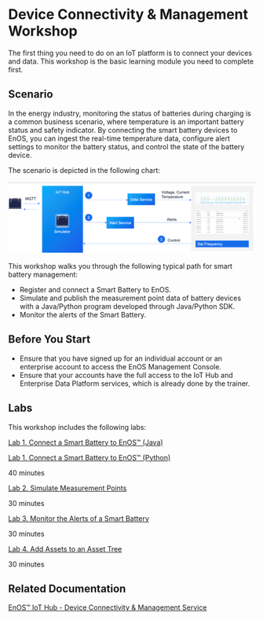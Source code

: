 # Device Connectivity & Management Workshop

The first thing you need to do on an IoT platform is to connect your devices and data. This workshop is the basic learning module you need to complete first.

## Scenario

In the energy industry, monitoring the status of batteries during charging is a common business scenario, where temperature is an important battery status and safety indicator. By connecting the smart battery devices to EnOS, you can ingest the real-time temperature data, configure alert settings to monitor the battery status, and control the state of the battery device.

The scenario is depicted in the following chart:

![](media/scenario2.png)

This workshop walks you through the following typical path for smart battery management:

- Register and connect a Smart Battery to EnOS.
- Simulate and publish the measurement point data of battery devices with a Java/Python program developed through Java/Python SDK.
- Monitor the alerts of the Smart Battery.

## Before You Start

- Ensure that you have signed up for an individual account or an enterprise account to access the EnOS Management Console.
- Ensure that your accounts have the full access to the IoT Hub and Enterprise Data Platform services, which is already done by the trainer.

## Labs

This workshop includes the following labs:

[Lab 1. Connect a Smart Battery to EnOS™ (Java)](302-1_connecting_device_to_EnOS_cloud.md)

[Lab 1. Connect a Smart Battery to EnOS™ (Python)](302-1_connecting_device_to_EnOS_cloud_python.md)

40 minutes

[Lab 2. Simulate Measurement Points](302-2_simulating_measure_points.md)

30 minutes

[Lab 3. Monitor the Alerts of a Smart Battery](302-3_monitoring_alerts_of_device.md)

30 minutes

[Lab 4. Add Assets to an Asset Tree](302-4_adding_assets_to_an_asset_tree.md)

30 minutes

## Related Documentation

[EnOS™ IoT Hub - Device Connectivity & Management Service](https://support.envisioniot.com/docs/device-connection/en/2.3.0/device_management_overview.html)
